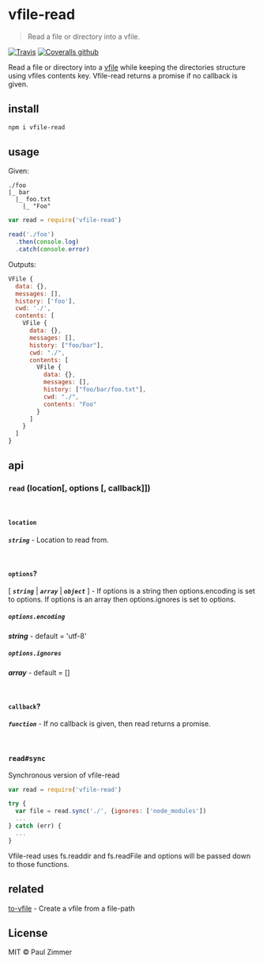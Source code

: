 # vfile-read

> Read a file or directory into a vfile.

[![Travis](https://img.shields.io/travis/mrzmmr/vfile-read.svg)](https://travis-ci.org/mrzmmr/vfile-read)
[![Coveralls github](https://img.shields.io/coveralls/github/mrzmmr/vfile-read.svg)](https://coveralls.io/github/mrzmmr/vfile-read)

Read a file or directory into a [vfile](https://github.com/vfile/vfile) while keeping the directories structure using vfiles contents key. Vfile-read returns a promise if no callback is given.

## install

```sh
npm i vfile-read
```

## usage

Given:

```
./foo
|_ bar
  |_ foo.txt
    |_ "Foo"
```

```js
var read = require('vfile-read')

read('./foo')
  .then(console.log)
  .catch(console.error)
```

Outputs:

```js
VFile {
  data: {},
  messages: [],
  history: ['foo'],
  cwd: './',
  contents: [
    VFile {
      data: {},
      messages: [],
      history: ["foo/bar"],
      cwd: "./",
      contents: [
        VFile {
          data: {},
          messages: [],
          history: ["foo/bar/foo.txt"],
          cwd: "./",
          contents: "Foo"
        }
      ]
    }
  ]
}
```

## api

### `read` (location[, options [, callback]])

</br>

#### `location`
***`string`*** - Location to read from.

</br>

#### `options`?
[ ***`string`*** | ***`array`*** | ***`object`*** ] - If options is a string then options.encoding is set to options. If options is an array then options.ignores is set to options.

##### `options.encoding`
***string*** - default = 'utf-8'

##### `options.ignores`
***array*** - default = []

</br>

#### `callback`?
***`function`*** - If no callback is given, then read returns a promise. 

</br>

### `read#sync`

Synchronous version of vfile-read

```js
var read = require('vfile-read')

try {
  var file = read.sync('./', {ignores: ['node_modules'])
  ...
} catch (err) {
  ...
}
```

Vfile-read uses fs.readdir and fs.readFile and options will be passed down to those functions.

## related

[to-vfile](https://github.com/vfile/to-vfile) - Create a vfile from a file-path

## License

MIT &copy; Paul Zimmer
